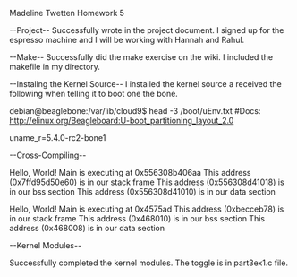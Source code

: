 Madeline Twetten
Homework 5

--Project--
Successfully wrote in the project document. I signed up for the espresso machine
and I will be working with Hannah and Rahul.

--Make--
Successfully did the make exercise on the wiki. I included the makefile in my
directory.

--Installng the Kernel Source--
I installed the kernel source a received the following when telling it to boot
one the bone.

debian@beaglebone:/var/lib/cloud9$ head -3 /boot/uEnv.txt
#Docs: http://elinux.org/Beagleboard:U-boot_partitioning_layout_2.0

uname_r=5.4.0-rc2-bone1

--Cross-Compiling--

Hello, World! Main is executing at 0x556308b406aa
This address (0x7ffd95d50e60) is in our stack frame
This address (0x556308d41018) is in our bss section
This address (0x556308d41010) is in our data section

Hello, World! Main is executing at 0x4575ad
This address (0xbecceb78) is in our stack frame
This address (0x468010) is in our bss section
This address (0x468008) is in our data section

--Kernel Modules--

Successfully completed the kernel modules. The toggle is in part3ex1.c file.